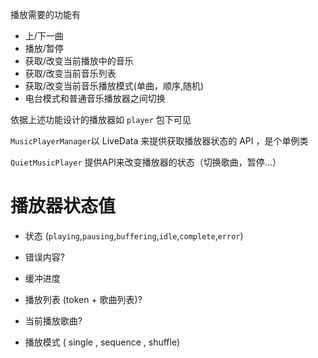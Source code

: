 播放需要的功能有

* 上/下一曲
* 播放/暂停
* 获取/改变当前播放中的音乐
* 获取/改变当前音乐列表
* 获取/改变当前音乐播放模式(单曲，顺序,随机)
* 电台模式和普通音乐播放器之间切换

依据上述功能设计的播放器如 `player` 包下可见

`MusicPlayerManager`以 LiveData 来提供获取播放器状态的 API ，是个单例类

`QuietMusicPlayer` 提供API来改变播放器的状态（切换歌曲，暂停...）

# 播放器状态值

 * 状态 (`playing`,`pausing`,`buffering`,`idle`,`complete`,`error`)
 * 错误内容?
 * 缓冲进度

 * 播放列表 (token + 歌曲列表)?
 * 当前播放歌曲?
 * 播放模式 ( single , sequence , shuffle)